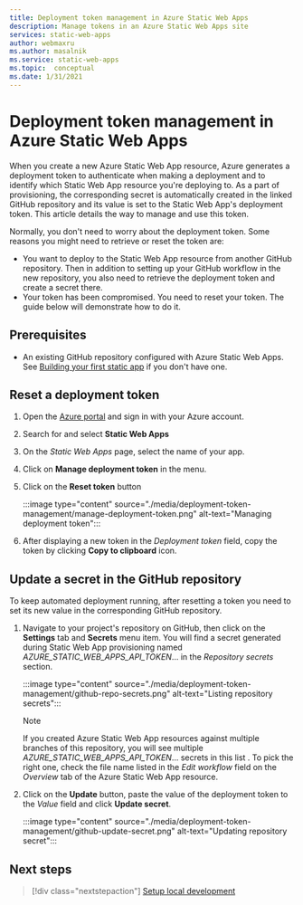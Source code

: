 ```yaml
---
title: Deployment token management in Azure Static Web Apps
description: Manage tokens in an Azure Static Web Apps site
services: static-web-apps
author: webmaxru
ms.author: masalnik
ms.service: static-web-apps
ms.topic:  conceptual
ms.date: 1/31/2021
---
```


# Deployment token management in Azure Static Web Apps

When you create a new Azure Static Web App resource, Azure generates a deployment token to authenticate when making a deployment and to identify which Static Web App resource you're deploying to. As a part of provisioning, the corresponding secret is automatically created in the linked GitHub repository and its value is set to the Static Web App's deployment token. This article details the way to manage and use this token.

Normally, you don't need to worry about the deployment token. Some reasons you might need to retrieve or reset the token are:

* You want to deploy to the Static Web App resource from another GitHub repository. Then in addition to setting up your GitHub workflow in the new repository, you also need to retrieve the deployment token and create a secret there.
* Your token has been compromised. You need to reset your token. The guide below will demonstrate how to do it.

## Prerequisites

- An existing GitHub repository configured with Azure Static Web Apps. See [Building your first static app](getting-started.md) if you don't have one.

## Reset a deployment token

1. Open the [Azure portal](https://portal.azure.com) and sign in with your Azure account.

1. Search for and select **Static Web Apps**

1. On the _Static Web Apps_ page, select the name of your app.

1. Click on **Manage deployment token** in the menu.

1. Click on the **Reset token** button

    :::image type="content" source="./media/deployment-token-management/manage-deployment-token.png" alt-text="Managing deployment token":::

1. After displaying a new token in the _Deployment token_ field, copy the token by clicking **Copy to clipboard** icon.


## Update a secret in the GitHub repository

To keep automated deployment running, after resetting a token you need to set its new value in the corresponding GitHub repository.

1. Navigate to your project's repository on GitHub, then click on the **Settings** tab and **Secrets** menu item. You will find a secret generated during Static Web App provisioning named _AZURE_STATIC_WEB_APPS_API_TOKEN_... in the _Repository secrets_ section.

    :::image type="content" source="./media/deployment-token-management/github-repo-secrets.png" alt-text="Listing repository secrets":::

    > [!NOTE]
    > If you created Azure Static Web App resources against multiple branches of this repository, you will see multiple _AZURE_STATIC_WEB_APPS_API_TOKEN_... secrets in this list . To pick the right one, check the file name listed in the _Edit workflow_ field on the _Overview_ tab of the Azure Static Web App resource.

1. Click on the **Update** button, paste the value of the deployment token to the _Value_ field and click **Update secret**.

    :::image type="content" source="./media/deployment-token-management/github-update-secret.png" alt-text="Updating repository secret":::

## Next steps

> [!div class="nextstepaction"]
> [Setup local development](local-development.md)